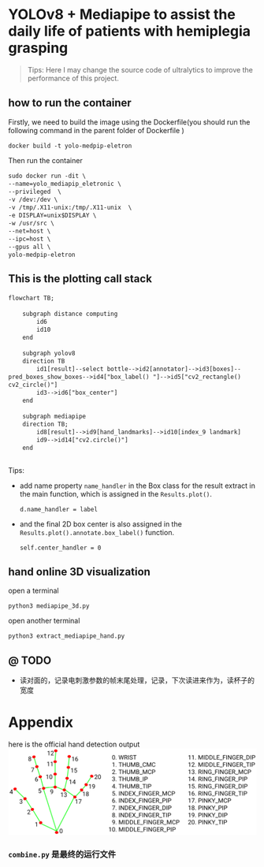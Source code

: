 # YOLOv8 + Mediapipe to assist the daily life of patients with hemiplegia grasping

>Tips: Here I may change the source code of     ultralytics to improve the performance of this project.
## how to run the container
Firstly, we need to  build the image using the Dockerfile(you should run the following command in the parent folder of Dockerfile )
```
docker build -t yolo-medpip-eletron
```
Then run the container 
```
sudo docker run -dit \
--name=yolo_mediapip_eletronic \
--privileged  \
-v /dev:/dev \
-v /tmp/.X11-unix:/tmp/.X11-unix  \
-e DISPLAY=unix$DISPLAY \
-w /usr/src \
--net=host \
--ipc=host \
--gpus all \
yolo-medpip-eletron
```


## This is the plotting call stack
```mermaid
flowchart TB;

    subgraph distance computing
        id6
        id10
    end

    subgraph yolov8
    direction TB
        id1[result]--select bottle-->id2[annotator]-->id3[boxes]--pred_boxes_show_boxes-->id4["box_label() "]-->id5["cv2_rectangle() cv2_circle()"]
        id3-->id6["box_center"]
    end

    subgraph mediapipe
    direction TB;
        id8[result]-->id9[hand_landmarks]-->id10[index_9 landmark]
        id9-->id14["cv2.circle()"]
    end
    
```
Tips:
- add name property `name_handler` in the Box class for the result extract in the main function, which is assigned in the `Results.plot()`.
    ```
    d.name_handler = label
    ```
- and the final 2D box center is also assigned in the `Results.plot().annotate.box_label()` function.
    ```
    self.center_handler = 0
    ```

## hand online 3D visualization
open a terminal
```
python3 mediapipe_3d.py
```
open another terminal
```
python3 extract_mediapipe_hand.py
```


## @ TODO
- 读对面的，记录电刺激参数的帧末尾处理，记录，下次读进来作为，读杯子的宽度


# Appendix
here is the official hand detection output 
![alt text](docs\image.png)

### ```combine.py``` 是最终的运行文件
